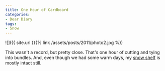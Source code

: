 ```yaml
---
title: One Hour of Cardboard
categories:
- Dear Diary
tags:
- Snow
---
```


![]({{ site.url }}{% link /assets/posts/2011/photo2.jpg %})
  



This wasn't a record, but pretty close. That's one hour of cutting and tying into bundles.
And, even though we had some warm days, my [snow shelf](/thingelstad/snow-shelf) is mostly intact still.
